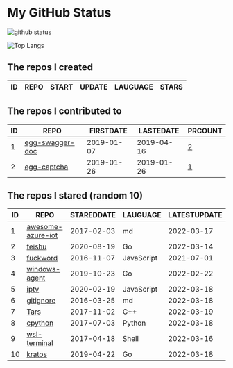 # My GitHub Status

<img src="https://github-readme-stats-1.yihong0618.vercel.app/api?username=jc-lathander&show_icons=true&&&hide_title=true&count_private=true" alt="github status" />

![Top Langs](https://github-readme-stats-1.yihong0618.vercel.app/api/top-langs/?username=jc-lathander&layout=compact)

<!--START_SECTION:my_github-->
## The repos I created
| ID | REPO | START | UPDATE | LAUGUAGE | STARS |
|----|------|-------|--------|----------|-------|

## The repos I contributed to
| ID |                                REPO                                | FIRSTDATE  | LASTEDATE  |                                          PRCOUNT                                           |
|----|--------------------------------------------------------------------|------------|------------|--------------------------------------------------------------------------------------------|
|  1 | [egg-swagger-doc](https://github.com/Yanshijie-EL/egg-swagger-doc) | 2019-01-07 | 2019-04-16 | [2](https://github.com/Yanshijie-EL/egg-swagger-doc/pulls?q=is%3Apr+author%3Ajc-lathander) |
|  2 | [egg-captcha](https://github.com/Raoul1996/egg-captcha)            | 2019-01-26 | 2019-01-26 | [1](https://github.com/Raoul1996/egg-captcha/pulls?q=is%3Apr+author%3Ajc-lathander)        |

## The repos I stared (random 10)
| ID |                                  REPO                                   | STAREDDATE |  LAUGUAGE  | LATESTUPDATE |
|----|-------------------------------------------------------------------------|------------|------------|--------------|
|  1 | [awesome-azure-iot](https://github.com/formulahendry/awesome-azure-iot) | 2017-02-03 | md         | 2022-03-17   |
|  2 | [feishu](https://github.com/fastwego/feishu)                            | 2020-08-19 | Go         | 2022-03-14   |
|  3 | [fuckword](https://github.com/NextZeus/fuckword)                        | 2016-11-07 | JavaScript | 2021-07-01   |
|  4 | [windows-agent](https://github.com/freedomkk-qfeng/windows-agent)       | 2019-10-23 | Go         | 2022-02-22   |
|  5 | [iptv](https://github.com/iptv-org/iptv)                                | 2020-02-19 | JavaScript | 2022-03-18   |
|  6 | [gitignore](https://github.com/github/gitignore)                        | 2016-03-25 | md         | 2022-03-18   |
|  7 | [Tars](https://github.com/TarsCloud/Tars)                               | 2017-11-02 | C++        | 2022-03-19   |
|  8 | [cpython](https://github.com/python/cpython)                            | 2017-07-03 | Python     | 2022-03-18   |
|  9 | [wsl-terminal](https://github.com/mskyaxl/wsl-terminal)                 | 2017-04-18 | Shell      | 2022-03-16   |
| 10 | [kratos](https://github.com/go-kratos/kratos)                           | 2019-04-22 | Go         | 2022-03-18   |

<!--END_SECTION:my_github-->
